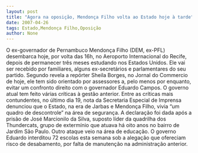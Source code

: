```yaml
---
layout: post
title: "Agora na oposição, Mendonça Filho volta ao Estado hoje à tarde"
date: 2007-04-26
tags: Estado,Mendonça Filho,Oposição
author: None
---
```

O ex-governador de Pernambuco Mendonça Filho (DEM, ex-PFL) desembarca hoje,&nbsp;por volta das 16h, no Aeroporto Internacional do Recife, depois de permanecer três meses estudando nos Estados Unidos.
Ele vai ser recebido por&nbsp;familiares, alguns ex-secretários e parlamentares do seu partido. Segundo revela a repórter Sheila Borges, no Jornal do Commercio de hoje, ele tem sido orientado por assessores a, pelo menos por enquanto, evitar um confronto direito com o governador Eduardo Campos. O governo atual tem feito várias críticas à gestão anterior. 
Entre as críticas mais contundentes, no&nbsp;último dia 19, nota da&nbsp;Secretaria Especial de Imprensa denunciou que o Estado, na era de Jarbas e Mendonça Filho, vivia “um quadro de descontrole” na área de segurança. A declaração foi dada após a prisão de José Marcionilo da Silva, suposto líder da quadrilha dos Thundercats, grupo de extermínio que atuava há oito anos no bairro de Jardim São Paulo.
Outro ataque veio na área de educação. O governo Eduardo interditou 72 escolas esta semana sob a alegação que ofereciam risco de desabamento, por falta de manutenção na administração anterior. 